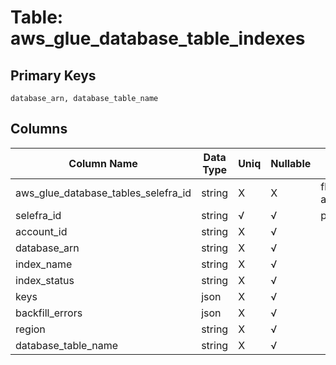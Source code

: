 # Table: aws_glue_database_table_indexes

## Primary Keys 

```
database_arn, database_table_name
```


## Columns 

|  Column Name   |  Data Type  | Uniq | Nullable | Description | 
|  ----  | ----  | ----  | ----  | ---- | 
| aws_glue_database_tables_selefra_id | string | X | X | fk to aws_glue_database_tables.selefra_id | 
| selefra_id | string | √ | √ | primary keys value md5 | 
| account_id | string | X | √ |  | 
| database_arn | string | X | √ |  | 
| index_name | string | X | √ |  | 
| index_status | string | X | √ |  | 
| keys | json | X | √ |  | 
| backfill_errors | json | X | √ |  | 
| region | string | X | √ |  | 
| database_table_name | string | X | √ |  | 


